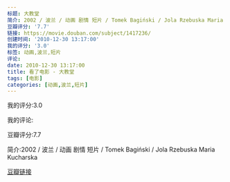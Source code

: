 ```yaml
---
标题: 大教堂
简介: 2002 / 波兰 / 动画 剧情 短片 / Tomek Bagiński / Jola Rzebuska Maria Kucharska
豆瓣评分: '7.7'
链接: https://movie.douban.com/subject/1417236/
创建时间: '2010-12-30 13:17:00'
我的评分: '3.0'
标签: 动画,波兰,短片
评论:
date: 2010-12-30 13:17:00
title: 看了电影 - 大教堂
tags: [电影]
categories: [动画,波兰,短片]
---
```


我的评分:3.0

我的评论:

豆瓣评分:7.7

简介:2002 / 波兰 / 动画 剧情 短片 / Tomek Bagiński / Jola Rzebuska Maria Kucharska

[豆瓣链接](https://movie.douban.com/subject/1417236/)

